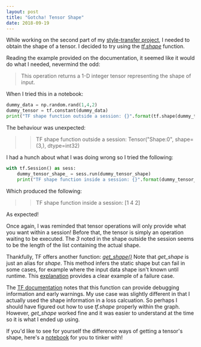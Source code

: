 ```yaml
---
layout: post
title: "Gotcha! Tensor Shape"
date: 2018-09-19
---
```


While working on the second part of my [style-transfer project](/blog/2018/09/08/style-reconstruction), I needed to obtain the shape of a tensor. I decided to try using the [*tf.shape*](https://www.tensorflow.org/api_docs/python/tf/shape) function. 

Reading the example provided on the documentation, it seemed like it would do what I needed, nevermind the odd:
> This operation returns a 1-D integer tensor representing the shape of input.

When I tried this in a notebook: 

```python
dummy_data = np.random.rand(1,4,2)
dummy_tensor = tf.constant(dummy_data)
print("TF shape function outside a session: {}".format(tf.shape(dummy_tensor)))
```

The behaviour was unexpected: 
>> TF shape function outside a session: Tensor("Shape:0", shape=(3,), dtype=int32)

I had a hunch about what I was doing wrong so I tried the following: 

```python
with tf.Session() as sess:
    dummy_tensor_shape_ = sess.run(dummy_tensor_shape)
    print("TF shape function inside a session: {}".format(dummy_tensor_shape_))
 ```

 Which produced the following: 
 >> TF shape function inside a session: [1 4 2]

 As expected! 

 Once again, I was reminded that tensor operations will only provide what you want within a session! Before that, the tensor is simply an operation waiting to be executed. The *3* noted in the shape outside the session seems to be the length of the list containing the actual shape. 

Thankfully, TF offers another function: [*get_shape()*](https://www.tensorflow.org/api_docs/python/tf/Tensor#shape)
Note that *get_shape* is just an alias for *shape*. This method infers the static shape but can fail in some cases, for example where the input data shape isn't known until runtime. This [explanation](https://stackoverflow.com/a/37096395) provides a clear example of a failure case. 

The [TF documentation](https://www.tensorflow.org/api_docs/python/tf/Tensor#shape) notes that this function can provide debugging information and early warnings. My use case was slightly different in that I actually used the shape information in a loss calcuation. So perhaps I should have figured out how to use *tf.shape* properly within the graph. However, *get_shape* worked fine and it was easier to understand at the time so it is what I ended up using. 

If you'd like to see for yourself the difference ways of getting a tensor's shape, here's a [notebook](https://github.com/ashwindcruz/style-transfer/blob/master/gotchas/tensor_shape.ipynb) for you to tinker with! 